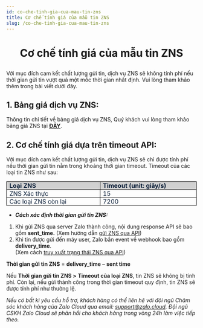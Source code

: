 ```yaml
---
id: co-che-tinh-gia-cua-mau-tin-zns
title: Cơ chế tính giá của mẫu tin ZNS
slug: /co-che-tinh-gia-cua-mau-tin-zns
---
```


# <p align="center">Cơ chế tính giá của mẫu tin ZNS</p>

Với mục đích cam kết chất lượng gửi tin, dịch vụ ZNS sẽ không tính phí nếu thời gian gửi tin vượt quá một mốc thời gian nhất định. Vui lòng tham khảo thêm trong bài viết dưới đây.



## 1. Bảng giá dịch vụ ZNS:

Thông tin chi tiết về bảng giá dịch vụ ZNS, Quý khách vui lòng tham khảo bảng giá ZNS tại [**ĐÂY**](https://zalo.cloud/zns/pricing).

## 2. Cơ chế tính giá dựa trên timeout API:

Với mục đích cam kết chất lượng gửi tin, dịch vụ ZNS sẽ chỉ được tính phí nếu thời gian gửi tin nằm trong khoảng thời gian timeout. Timeout của các loại tin ZNS như sau:

<table style=";"><tbody><tr><td style="background-color:#D1D1D1;border:1.0pt solid black;height:15.0pt;padding:0in 5.4pt;vertical-align:top;width:225.4pt;"><span style="color:#081C36;"><strong>Loại ZNS</strong></span></td><td style="background-color:#D1D1D1;border-bottom-style:solid;border-color:black;border-left-style:none;border-right-style:solid;border-top-style:solid;border-width:1.0pt;height:15.0pt;padding:0in 5.4pt;vertical-align:top;width:225.4pt;"><span style="color:#081C36;"><strong>Timeout (unit: giây/s)</strong></span></td></tr><tr><td style="border-bottom-style:solid;border-color:black;border-left-style:solid;border-right-style:solid;border-top-style:none;border-width:1.0pt;height:15.0pt;padding:0in 5.4pt;vertical-align:top;width:225.4pt;"><span style="color:#081C36;">ZNS Xác thực</span></td><td style="border-bottom:1.0pt solid black;border-left-style:none;border-right:1.0pt solid black;border-top-style:none;height:15.0pt;padding:0in 5.4pt;vertical-align:top;width:225.4pt;"><span style="color:#081C36;">15</span></td></tr><tr><td style="border-bottom-style:solid;border-color:black;border-left-style:solid;border-right-style:solid;border-top-style:none;border-width:1.0pt;height:15.0pt;padding:0in 5.4pt;vertical-align:top;width:225.4pt;"><span style="color:#081C36;">Các loại ZNS còn lại&nbsp;</span></td><td style="border-bottom:1.0pt solid black;border-left-style:none;border-right:1.0pt solid black;border-top-style:none;height:15.0pt;padding:0in 5.4pt;vertical-align:top;width:225.4pt;"><span style="color:#081C36;">7200</span></td></tr></tbody></table>

- _**Cách xác định thời gian gửi tin ZNS:**_

1.  Khi gửi ZNS qua server Zalo thành công, nội dung response API sẽ bao gồm **sent_time.** (Xem hướng dẫn [gửi ZNS qua API](https://developers.zalo.me/docs/zalo-notification-service/gui-tin-zns/gui-zns))
2.  Khi tin được gửi đến máy user, Zalo bắn event về webhook bao gồm **delivery_time**.   
    (Xem cách [truy xuất trạng thái ZNS qua API](https://developers.zalo.me/docs/zalo-notification-service/truy-xuat-thong-tin/lay-thong-tin-trang-thai-zns))

**Thời gian gửi tin ZNS** \= **delivery_time** – **sent time**



Nếu **Thời gian gửi tin ZNS >** **Timeout của loại ZNS**, tin ZNS sẽ không bị tính phí. Còn lại, nếu gửi thành công trong thời gian timeout quy định, tin ZNS sẽ được tính phí như thường lệ.

_Nếu có bất kì yêu cầu hỗ trợ, khách hàng có thể liên hệ với đội ngũ Chăm sóc khách hàng của Zalo Cloud qua email:_ [_support@zalo.cloud_](mailto:support@zalo.cloud)_. Đội ngũ CSKH Zalo Cloud sẽ phản hồi cho khách hàng trong vòng 24h làm việc tiếp theo._

